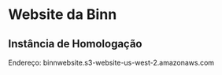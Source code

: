 # Website da Binn

## Instância de Homologação

Endereço: binnwebsite.s3-website-us-west-2.amazonaws.com

